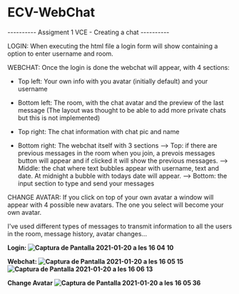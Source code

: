# ECV-WebChat
---------- Assigment 1 VCE - Creating a chat ----------

LOGIN:
When executing the html file a login form will show containing a option to enter username and room.

WEBCHAT:
Once the login is done the webchat will appear, with 4 sections:

- Top left: Your own info with you avatar (initially default) and your username

- Bottom left: The room, with the chat avatar and the preview of the last message 
(The layout was thought to be able to add more private chats but this is not implemented)

- Top right: The chat information with chat pic and name

- Bottom right: The webchat itself with 3 sections
    --> Top: if there are previous messages in the room when you join, a prevois messages button will appear and if clicked 
                it will show the previous messages.
    --> Middle: the chat where text bubbles appear with username, text and date. At midnight a bubble with todays date will appear.
    --> Bottom: the input section to type and send your messages

CHANGE AVATAR:
If you click on top of your own avatar a window will appear with 4 possible new avatars. The one you select will become your own avatar.

I've used different types of messages to transmit information to all the users in the room, message history, avatar changes...

<b> Login:
![Captura de Pantalla 2021-01-20 a les 16 04 10](https://user-images.githubusercontent.com/52468112/145418198-20b330bc-ba3f-4e29-b9ac-d240878e41a0.png)

<b> Webchat: 
![Captura de Pantalla 2021-01-20 a les 16 05 15](https://user-images.githubusercontent.com/52468112/145418435-b36ef2f7-a956-4b7b-8143-711c336c4bec.png)
![Captura de Pantalla 2021-01-20 a les 16 06 13](https://user-images.githubusercontent.com/52468112/145418460-ae0262ce-2017-4e0b-9fde-b17270d0ea16.png)

<b> Change Avatar
![Captura de Pantalla 2021-01-20 a les 16 05 36](https://user-images.githubusercontent.com/52468112/145418512-bd0f979f-7d08-4c25-83a3-2aba7f2bb5fd.png)

